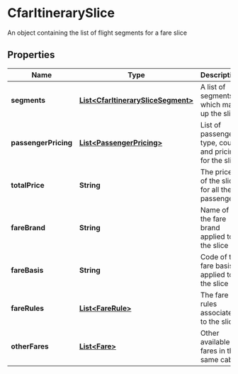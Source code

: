 

# CfarItinerarySlice

An object containing the list of flight segments for a fare slice

## Properties

| Name | Type | Description | Notes |
|------------ | ------------- | ------------- | -------------|
|**segments** | [**List&lt;CfarItinerarySliceSegment&gt;**](CfarItinerarySliceSegment.md) | A list of segments which make up the slice |  |
|**passengerPricing** | [**List&lt;PassengerPricing&gt;**](PassengerPricing.md) | List of passengers type, count and pricing for the slice |  [optional] |
|**totalPrice** | **String** | The price of the slice for all the passengers |  [optional] |
|**fareBrand** | **String** | Name of the fare brand applied to the slice |  [optional] |
|**fareBasis** | **String** | Code of the fare basis applied to the slice |  [optional] |
|**fareRules** | [**List&lt;FareRule&gt;**](FareRule.md) | The fare rules associated to the slice |  [optional] |
|**otherFares** | [**List&lt;Fare&gt;**](Fare.md) | Other available fares in the same cabin |  [optional] |



